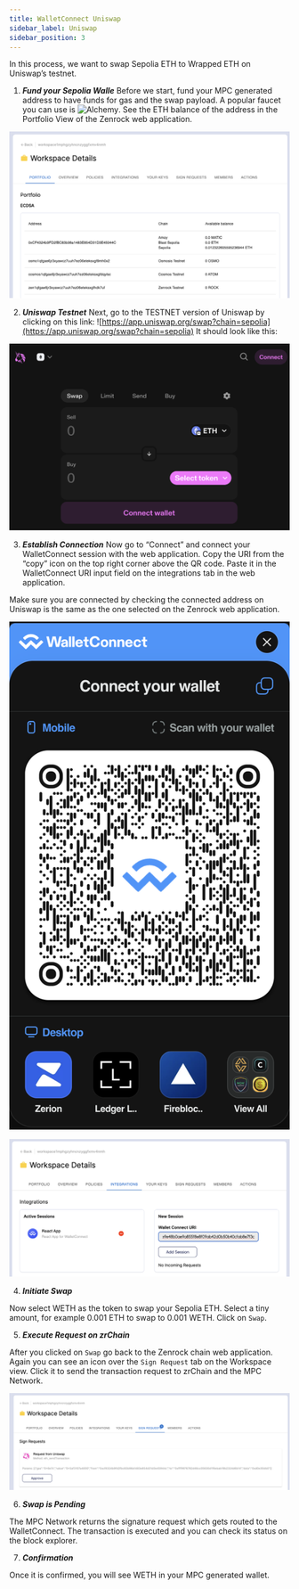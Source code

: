 ```yaml
---
title: WalletConnect Uniswap
sidebar_label: Uniswap
sidebar_position: 3
---
```


In this process, we want to swap Sepolia ETH to Wrapped ETH on Uniswap’s testnet. 

1. ***Fund your Sepolia Walle***
Before we start, fund your MPC generated address to have funds for gas and the swap payload. A popular faucet you can use is ![Alchemy](https://www.alchemy.com/faucets/ethereum-sepolia). See the ETH balance of the address in the Portfolio View of the Zenrock web application.

![Zenrock Portfolio](../../../static/img/portfolio-uniswap.png)

2. ***Uniswap Testnet***
Next, go to the TESTNET version of Uniswap by clicking on this link: ![https://app.uniswap.org/swap?chain=sepolia](https://app.uniswap.org/swap?chain=sepolia)
It should look like this:

![Uniswap Testapp](../../../static/img/uniswap.png)

3. ***Establish Connection***
Now go to “Connect” and connect your WalletConnect session with the web application. Copy the URI from the “copy” icon on the top right corner above the QR code. Paste it in the WalletConnect URI input field on the integrations tab in the web application.

Make sure you are connected by checking the connected address on Uniswap is the same as the one selected on the Zenrock web application. 

![Uniswap URI](../../../static/img/uniswap-uri.png)

![Uniswap Integration](../../../static/img/uniswap-integration.png)

4. ***Initiate Swap***

Now select WETH as the token to swap your Sepolia ETH. Select a tiny amount, for example 0.001 ETH to swap to 0.001 WETH. Click on `Swap`. 

5. ***Execute Request on zrChain***

After you clicked on `Swap` go back to the Zenrock chain web application. Again you can see an icon over the `Sign Request` tab on the Workspace view. Click it to send the transaction request to zrChain and the MPC Network. 

![Uniswap Swap Initiation on zrChain](../../../static/img/uniswap-swap-zrchain.png)

6. ***Swap is Pending***

The MPC Network returns the signature request which gets routed to the WalletConnect. The transaction is executed and you can check its status on the block explorer. 

7. ***Confirmation***

Once it is confirmed, you will see WETH in your MPC generated wallet. 